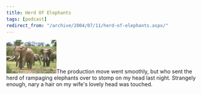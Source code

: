 ```yaml
---
title: Herd Of Elephants
tags: [podcast]
redirect_from: "/archive/2004/07/11/herd-of-elephants.aspx/"
---
```


![](/assets/images/elephants.jpg)The production move went smoothly, but who
sent the herd of rampaging elephants over to stomp on my head last
night. Strangely enough, nary a hair on my wife's lovely head was
touched.

